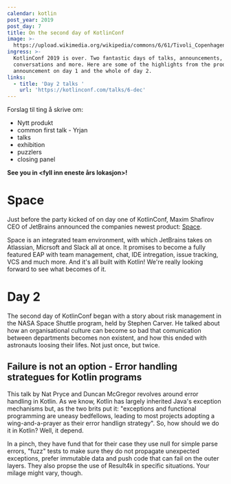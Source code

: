 ```yaml
---
calendar: kotlin
post_year: 2019
post_day: 7
title: On the second day of KotlinConf
image: >-
  https://upload.wikimedia.org/wikipedia/commons/6/61/Tivoli_Copenhagen_night.jpg
ingress: >-
  KotlinConf 2019 is over. Two fantastic days of talks, announcements,
  conversations and more. Here are some of the highlights from the product
  announcement on day 1 and the whole of day 2.
links:
  - title: 'Day 2 talks '
    url: 'https://kotlinconf.com/talks/6-dec'
---
```

Forslag til ting å skrive om:

* Nytt produkt
* common first talk - Yrjan
* talks
* exhibition
* puzzlers
* closing panel

**See you in <fyll inn eneste års lokasjon>!**

# Space
Just before the party kicked of on day one of KotlinConf, Maxim Shafirov CEO of JetBrains announced the companies newest product: [Space](https://www.jetbrains.com/space/).

Space is an integrated team environment, with which JetBrains takes on Atlassian, Micrsoft and Slack all at once. It promises to become a fully featured EAP with team management, chat, IDE intregation, issue tracking, VCS and much more. And it's all built with Kotlin! We're really looking forward to see what becomes of it.

# Day 2
The second day of KotlinConf began with a story about risk management in the NASA Space Shuttle program, held by Stephen Carver. He talked about how an organisational culture can become so bad that comunication between departments becomes non existent, and how this ended with astronauts loosing their lifes. Not just once, but twice.

## Failure is not an option - Error handling strategues for Kotlin programs
This talk by Nat Pryce and Duncan McGregor revolves around error handling in Kotlin. As we know, Kotlin has largely inherited Java's exception mechanisms but, as the two brits put it: "exceptions and functional programming are uneasy bedfellows, leading to most projects adopting a wing-and-a-prayer as their error handlign strategy". So, how should we do it in Kotlin? Well, it depend.

In a pinch, they have fund that for their case they use null for simple parse errors, "fuzz" tests to make sure they do not propagate unexpected exceptions, prefer immutable data and push code that can fail on the outer layers. They also propse the use of Result4k in specific situations. Your milage might vary, though.
